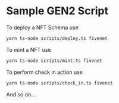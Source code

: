 # Sample GEN2 Script

To deploy a NFT Schema use

```bash
yarn ts-node scripts/deploy.ts fivenet
```

To mint a NFT use

```bash
yarn ts-node scripts/mint.ts fivenet
```

To perform check in action use

```bash
yarn ts-node scripts/check_in.ts fivenet
```

And so on...
